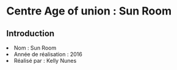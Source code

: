 # Centre Age of union : Sun Room 
## Introduction
<li>Nom : Sun Room</li>
<li>Année de réalisation : 2016 </li>
<li>Réalisé par : Kelly Nunes </li>

## 
